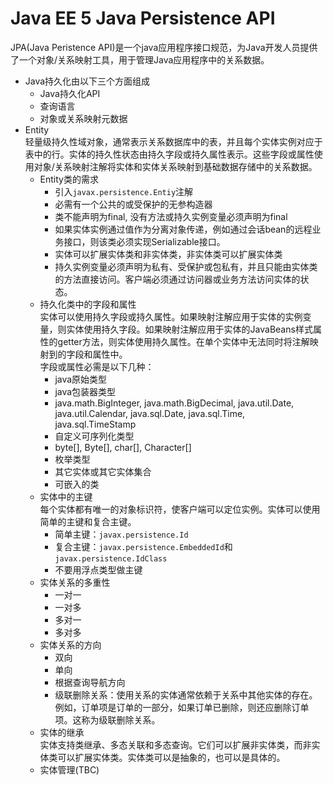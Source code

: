 # Java EE 5 Java Persistence API 
JPA(Java Peristence API)是一个java应用程序接口规范，为Java开发人员提供了一个对象/关系映射工具，用于管理Java应用程序中的关系数据。
- Java持久化由以下三个方面组成
  - Java持久化API
  - 查询语言
  - 对象或关系映射元数据
- Entity  
轻量级持久性域对象，通常表示关系数据库中的表，并且每个实体实例对应于表中的行。实体的持久性状态由持久字段或持久属性表示。这些字段或属性使用对象/关系映射注解将实体和实体关系映射到基础数据存储中的关系数据。
  - Entity类的需求
    - 引入`javax.persistence.Entiy`注解
    - 必需有一个公共的或受保护的无参构造器
    - 类不能声明为final, 没有方法或持久实例变量必须声明为final
    - 如果实体实例通过值作为分离对象传递，例如通过会话bean的远程业务接口，则该类必须实现Serializable接口。
    - 实体可以扩展实体类和非实体类，非实体类可以扩展实体类
    - 持久实例变量必须声明为私有、受保护或包私有，并且只能由实体类的方法直接访问。客户端必须通过访问器或业务方法访问实体的状态。
  - 持久化类中的字段和属性  
    实体可以使用持久字段或持久属性。如果映射注解应用于实体的实例变量，则实体使用持久字段。如果映射注解应用于实体的JavaBeans样式属性的getter方法，则实体使用持久属性。在单个实体中无法同时将注解映射到的字段和属性中。  
    字段或属性必需是以下几种：
      - java原始类型
      - java包装器类型
      - java.math.BigInteger, java.math.BigDecimal, java.util.Date, java.util.Calendar, java.sql.Date, java.sql.Time, java.sql.TimeStamp
      - 自定义可序列化类型
      - byte[], Byte[], char[], Character[]
      - 枚举类型
      - 其它实体或其它实体集合
      - 可嵌入的类
  - 实体中的主键  
    每个实体都有唯一的对象标识符，使客户端可以定位实例。实体可以使用简单的主键和复合主键。  
    - 简单主键：`javax.persistence.Id`
    - 复合主键：`javax.persistence.EmbeddedId`和`javax.persistence.IdClass`
    - 不要用浮点类型做主键
  - 实体关系的多重性
    - 一对一
    - 一对多
    - 多对一
    - 多对多
  - 实体关系的方向
    - 双向
    - 单向
    - 根据查询导航方向
    - 级联删除关系：使用关系的实体通常依赖于关系中其他实体的存在。例如，订单项是订单的一部分，如果订单已删除，则还应删除订单项。这称为级联删除关系。
  - 实体的继承  
    实体支持类继承、多态关联和多态查询。它们可以扩展非实体类，而非实体类可以扩展实体类。实体类可以是抽象的，也可以是具体的。  
  - 实体管理(TBC)